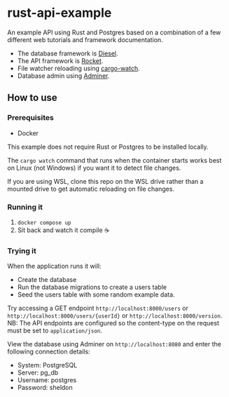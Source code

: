 # rust-api-example
An example API using Rust and Postgres based on a combination of a few different web tutorials and framework documentation.

- The database framework is [Diesel](https://diesel.rs/).
- The API framework is [Rocket](https://rocket.rs/).
- File watcher reloading using [cargo-watch](https://crates.io/crates/cargo-watch).
- Database admin using [Adminer](https://www.adminer.org/).

## How to use

### Prerequisites
- Docker

This example does not require Rust or Postgres to be installed locally. 

The `cargo watch` command that runs when the container starts works best on Linux (not Windows) if you want it to detect file changes.

If you are using WSL, clone this repo on the WSL drive rather than a mounted drive to get automatic reloading on file changes.

### Running it

1. `docker compose up`
2. Sit back and watch it compile ☕

### Trying it

When the application runs it will: 
- Create the database
- Run the database migrations to create a users table
- Seed the users table with some random example data.

Try accessing a GET endpoint `http://localhost:8000/users` or `http://localhost:8000/users/{userId}` or `http://localhost:8000/version`.
NB: The API endpoints are configured so the content-type on the request must be set to `application/json`.

View the database using Adminer on `http://localhost:8080` and enter the following connection details:
- System: PostgreSQL
- Server: pg_db
- Username: postgres
- Password: sheldon
